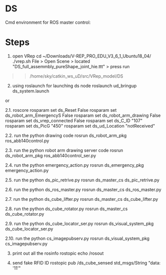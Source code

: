 # DS

Cmd environment for ROS master control:

# Steps

1. open VRep
cd ~/Downloads/V-REP_PRO_EDU_V3_6_1_Ubuntu18_04/
./vrep.sh
File > Open Scene > located "DS_full_assemmbly_pureShape_joint_hie.ttt" > press run
>> /home/sky/catkin_ws_uD/src/VRep_model/DS

2. using roslaunch for launching ds node
roslaunch ud_bringup ds_system.launch

or

2.1. roscore
rosparam set ds_Reset False
rosparam set ds_robot_arm_EmergencyS False
rosparam set ds_robot_arm_drawing False
rosparam set ds_vrep_connected False
rosparam set ds_C_ID "107"
rosparam set ds_PicG "450"
rosparam set ds_ud_Location "notReceived"

2.2. run the python drawing code
rosrun ds_robot_arm_pkg ros_abb140control.py

2.3. run the python robot arm drawing server code
rosrun ds_robot_arm_pkg ros_abb140control_ser.py 

2.4. run the python emergency_action.py
rosrun ds_emergency_pkg emergency_action.py

2.5. run the python ds_pic_retrive.py
rosrun ds_master_cs ds_pic_retrive.py

2.6. run the python ds_ros_master.py
rosrun ds_master_cs ds_ros_master.py

2.7. run the python ds_cube_lifter.py
rosrun ds_master_cs ds_cube_lifter.py

2.8. run the python ds_cube_rotator.py
rosrun ds_master_cs ds_cube_rotator.py

2.9. run the python ds_cube_locator_ser.py
rosrun ds_visual_system_pkg ds_cube_locator_ser.py

2.10. run the python cs_imagepubserv.py
rosrun ds_visual_system_pkg cs_imagepubserv.py

3. print out all the rosinfo
rostopic echo /rosout

4. send fake RFID ID
rostopic pub /ds_cube_sensed std_msgs/String "data: '11'"


